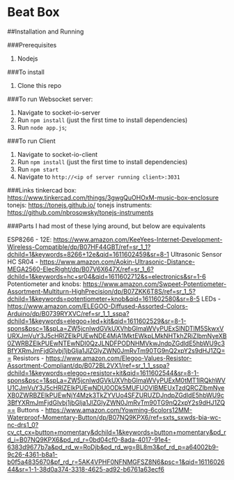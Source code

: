 # Beat Box

##Installation and Running

###Prerequisites
1. Nodejs

###To install
1. Clone this repo

###To run Websocket server:
1. Navigate to socket-io-server
2. Run `npm install` (just the first time to install dependencies)
3. Run `node app.js`;

###To run Client
1. Navigate to socket-io-client
2. Run `npm install` (just the first time to install dependencies)
3. Run `npm start`
4. Navigate to `http://<ip of server running client>:3031`

###Links
tinkercad box: https://www.tinkercad.com/things/3gwgQuOHOxM-music-box-enclosure
tonejs: https://tonejs.github.io/
tonejs instruments: https://github.com/nbrosowsky/tonejs-instruments

###Parts
I had most of these lying around, but below are equivalents

ESP8266 - 12E: https://www.amazon.com/KeeYees-Internet-Development-Wireless-Compatible/dp/B07HF44GBT/ref=sr_1_1?dchild=1&keywords=8266+12e&qid=1611602459&sr=8-1
Ultrasonic Sensor HC SR04 - https://www.amazon.com/Aokin-Ultrasonic-Distance-MEGA2560-ElecRight/dp/B07V6X647X/ref=sr_1_6?dchild=1&keywords=hc+sr04&qid=1611602712&s=electronics&sr=1-6
Potentiometer and knobs: https://www.amazon.com/Swpeet-Potentiometer-Assortment-Multiturn-HighPrecision/dp/B07ZKK6T8S/ref=sr_1_5?dchild=1&keywords=potentiometer+knob&qid=1611602580&sr=8-5
LEDs - https://www.amazon.com/ELEGOO-Diffused-Assorted-Colors-Arduino/dp/B0739RYXVC/ref=sr_1_1_sspa?dchild=1&keywords=elegoo+led+kit&qid=1611602529&sr=8-1-spons&psc=1&spLa=ZW5jcnlwdGVkUXVhbGlmaWVyPUExSlNDTlM5SkwxVURXJmVuY3J5cHRlZElkPUEwNDE4MjA1MktEWkpLMkNHTkhZRiZlbmNyeXB0ZWRBZElkPUEwNTEwNDI0QzJLNDFPODNHMVkwJndpZGdldE5hbWU9c3BfYXRmJmFjdGlvbj1jbGlja1JlZGlyZWN0JmRvTm90TG9nQ2xpY2s9dHJ1ZQ==
Resistors - https://www.amazon.com/Elegoo-Values-Resistor-Assortment-Compliant/dp/B072BL2VX1/ref=sr_1_1_sspa?dchild=1&keywords=elegoo+resistor+kit&qid=1611602544&sr=8-1-spons&psc=1&spLa=ZW5jcnlwdGVkUXVhbGlmaWVyPUExM0tMT1lRQkhWVU1CJmVuY3J5cHRlZElkPUEwNDU0ODk5MUFUOVlBMEUxTzdQRCZlbmNyeXB0ZWRBZElkPUEwNjY4Mzk3TkZYVUo4SFZURUZDJndpZGdldE5hbWU9c3BfYXRmJmFjdGlvbj1jbGlja1JlZGlyZWN0JmRvTm90TG9nQ2xpY2s9dHJ1ZQ==
Buttons - https://www.amazon.com/Yowming-6colors12MM-Waterproof-Momentary-Button/dp/B07NQ9KPX6/ref=sxts_sxwds-bia-wc-nc-drs1_0?cv_ct_cx=button+momentary&dchild=1&keywords=button+momentary&pd_rd_i=B07NQ9KPX6&pd_rd_r=0bd04cf0-8ada-4017-91e4-6383d9677b7a&pd_rd_w=RoDjb&pd_rd_wg=BL8m3&pf_rd_p=a64002b9-9c26-4361-b8a1-b0f5a4835670&pf_rd_r=5AK4VPHF0NFNMGFSZ8N6&psc=1&qid=1611602644&sr=1-1-38d0a374-3318-4625-ad92-b6761a63ecf6
